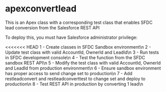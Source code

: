 # apexconvertlead

This is an Apex class with a corresponding test class that enables SFDC lead conversion from the Salesforce REST API

To deploy this, you must have Salesforce administrator privilege:

<<<<<<< HEAD
1 - Create classes in SFDC Sandbox environment\n
2 - Update test class with valid AccountId, OwnerId and LeadId\n
3 - Run tests in SFDC development console\n
4 - Test the function from the SFDC sandbox REST API\n
5 - Modify the test class with valid AccountId, OwnerId and LeadId from production environment\n
6 - Ensure sandbox environment has proper access to send change set to production\n
7 - Add restleadconvert and restleadconverttest to change set and deploy to production\n
8 - Test REST API in production by converting 1 lead\n
